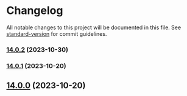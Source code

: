 # Changelog

All notable changes to this project will be documented in this file. See [standard-version](https://github.com/conventional-changelog/standard-version) for commit guidelines.

### [14.0.2](https://github.com/alex-lit/lint-kit/compare/v105.1.2...v14.0.2) (2023-10-30)

### [14.0.1](https://github.com/alex-lit/lint-kit/compare/v1.0.1...v14.0.1) (2023-10-20)

## [14.0.0](https://github.com/alex-lit/lint-kit/compare/v5.0.0...v14.0.0) (2023-10-20)
